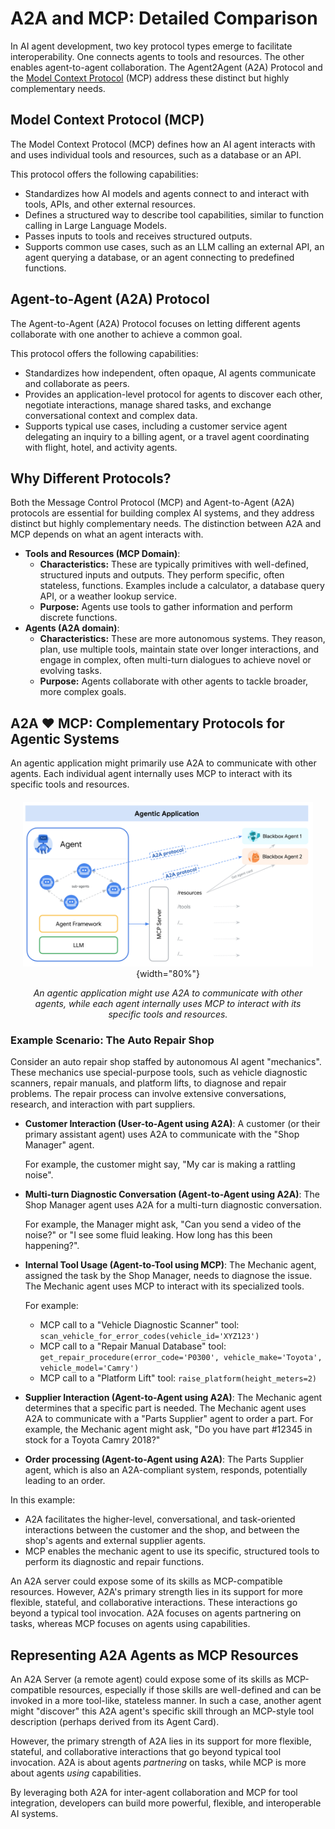 # A2A and MCP: Detailed Comparison

In AI agent development, two key protocol types emerge to facilitate
interoperability. One connects agents to tools and resources. The other enables
agent-to-agent collaboration. The Agent2Agent (A2A) Protocol and the
[Model Context Protocol](https://modelcontextprotocol.io/) (MCP) address these distinct but highly complementary needs.

## Model Context Protocol (MCP)

The Model Context Protocol (MCP) defines how an AI agent interacts with and uses
individual tools and resources, such as a database or an API.

This protocol offers the following capabilities:

- Standardizes how AI models and agents connect to and interact with tools,
  APIs, and other external resources.
- Defines a structured way to describe tool capabilities, similar to function
  calling in Large Language Models.
- Passes inputs to tools and receives structured outputs.
- Supports common use cases, such as an LLM calling an external API, an agent
  querying a database, or an agent connecting to predefined functions.

## Agent-to-Agent (A2A) Protocol

The Agent-to-Agent (A2A) Protocol focuses on letting different agents
collaborate with one another to achieve a common goal.

This protocol offers the following capabilities:

- Standardizes how independent, often opaque, AI agents communicate and
  collaborate as peers.
- Provides an application-level protocol for agents to discover each other,
  negotiate interactions, manage shared tasks, and exchange conversational
  context and complex data.
- Supports typical use cases, including a customer service agent delegating an
  inquiry to a billing agent, or a travel agent coordinating with flight,
  hotel, and activity agents.

## Why Different Protocols?

Both the Message Control Protocol (MCP) and Agent-to-Agent (A2A) protocols are
essential for building complex AI systems, and they address distinct but highly
complementary needs. The distinction between A2A and MCP depends on what an
agent interacts with.

- **Tools and Resources (MCP Domain)**:
    - **Characteristics:** These are typically primitives with well-defined,
        structured inputs and outputs. They perform specific, often stateless,
        functions. Examples include a calculator, a database query API, or a
        weather lookup service.
    - **Purpose:** Agents use tools to gather information and perform discrete
        functions.
- **Agents (A2A domain)**:
    - **Characteristics:** These are more autonomous systems. They reason,
        plan, use multiple tools, maintain state over longer interactions, and
        engage in complex, often multi-turn dialogues to achieve novel or
        evolving tasks.
    - **Purpose:** Agents collaborate with other agents to tackle broader, more
        complex goals.

## A2A ❤️ MCP: Complementary Protocols for Agentic Systems

An agentic application might primarily use A2A to communicate with other agents.
Each individual agent internally uses MCP to interact with its specific tools
and resources.

<div style="text-align: center; margin: 20px;" markdown>

![Diagram showing A2A and MCP working together. A User interacts with Agent A using A2A. Agent A interacts with Agent B using A2A. Agent B uses MCP to interact with Tool 1 and Tool 2.](../assets/a2a-mcp.png){width="80%"}

_An agentic application might use A2A to communicate with other agents, while each agent internally uses MCP to interact with its specific tools and resources._

</div>

### Example Scenario: The Auto Repair Shop

Consider an auto repair shop staffed by autonomous AI agent "mechanics".
These mechanics use special-purpose tools, such as vehicle diagnostic scanners,
repair manuals, and platform lifts, to diagnose and repair problems. The repair
process can involve extensive conversations, research, and interaction with part
suppliers.

- **Customer Interaction (User-to-Agent using A2A)**: A customer (or their
    primary assistant agent) uses A2A to communicate with the "Shop Manager"
    agent.

    For example, the customer might say, "My car is making a rattling noise".
- **Multi-turn Diagnostic Conversation (Agent-to-Agent using A2A)**: The Shop
    Manager agent uses A2A for a multi-turn diagnostic conversation.

    For example,
    the Manager might ask, "Can you send a video of the noise?" or "I see
    some fluid leaking. How long has this been happening?".
- **Internal Tool Usage (Agent-to-Tool using MCP)**: The Mechanic agent,
    assigned the task by the Shop Manager, needs to diagnose the issue. The
    Mechanic agent uses MCP to interact with its specialized tools.

    For example:
    - MCP call to a "Vehicle Diagnostic Scanner" tool:
        `scan_vehicle_for_error_codes(vehicle_id='XYZ123')`
    - MCP call to a "Repair Manual Database" tool:
        `get_repair_procedure(error_code='P0300', vehicle_make='Toyota',
        vehicle_model='Camry')`
    - MCP call to a "Platform Lift" tool: `raise_platform(height_meters=2)`
- **Supplier Interaction (Agent-to-Agent using A2A)**: The Mechanic agent
    determines that a specific part is needed. The Mechanic agent uses A2A to
    communicate with a "Parts Supplier" agent to order a part.
    For example, the
    Mechanic agent might ask, "Do you have part #12345 in stock for a Toyota Camry 2018?"
- **Order processing (Agent-to-Agent using A2A)**: The Parts Supplier agent,
    which is also an A2A-compliant system, responds, potentially leading to an
    order.

In this example:

- A2A facilitates the higher-level, conversational, and task-oriented
    interactions between the customer and the shop, and between the shop's
    agents and external supplier agents.
- MCP enables the mechanic agent to use its specific, structured tools to
    perform its diagnostic and repair functions.

An A2A server could expose some of its skills as MCP-compatible resources.
However, A2A's primary strength lies in its support for more flexible, stateful,
and collaborative interactions. These interactions go beyond a typical tool
invocation. A2A focuses on agents partnering on tasks, whereas MCP focuses on
agents using capabilities.

## Representing A2A Agents as MCP Resources

An A2A Server (a remote agent) could expose some of its skills as MCP-compatible resources, especially if those skills are well-defined and can be invoked in a more tool-like, stateless manner. In such a case, another agent might "discover" this A2A agent's specific skill through an MCP-style tool description (perhaps derived from its Agent Card).

However, the primary strength of A2A lies in its support for more flexible, stateful, and collaborative interactions that go beyond typical tool invocation. A2A is about agents _partnering_ on tasks, while MCP is more about agents _using_ capabilities.

By leveraging both A2A for inter-agent collaboration and MCP for tool integration, developers can build more powerful, flexible, and interoperable AI systems.
